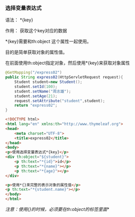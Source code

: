 ### 选择变量表达式

语法：  *{key}

作用： 获取这个key对应的数据

*{key}需要和th:object 这个属性一起使用。

目的是简单获取对象的属性值。

在前面使用th:object指定对象，然后使用*{key}来获取对象属性

```Java
@GetMapping("/express02")
public String express02(HttpServletRequest request){
    Student student=new Student();
    student.setId(100);
    student.setName("周志雄");
    student.setAge(21);
    request.setAttribute("student",student);
    return "express02";
}
```



```HTML
<!DOCTYPE html>
<html lang="en" xmlns:th="http://www.thymeleaf.org">
<head>
    <meta charset="UTF-8">
    <title>express02</title>
</head>
<body>
<p>使用选择变量表达式*{key}</p>
<div th:object="${student}">
    <p th:text="*{id}">id</p>
    <p th:text="*{name}"></p>
    <p th:text="*{age}"></p>
</div>

<p>使用*{}来完整的表示对象的属性值</p>
<p th:text="*{student.name}"></p>
</body>
</html>
```

**注意：使用*{}的时候，必须要在th:object的标签里面**